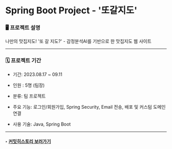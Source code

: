 # Spring Boot Project - '또갈지도' 
### 🖥️ 프로젝트 설명
 나만의 맛집지도! '또 갈 지도?'  - 감정분석AI를 기반으로 한 맛집지도 웹 사이트

---

### 🗓️ 프로젝트 기간 

* 기간: 2023.08.17 ~ 09.11

* 인원 : 5명 (팀장)

* 분류: 팀 프로젝트

* 주요 기능: 로그인/회원가입, Spring Security, Email 전송, 배포 및 커스텀 도메인 연결

* 사용 기술: Java, Spring Boot

---
#### ‣ [커밋히스토리 보러가기](https://github.com/ryuahnee/yompro/commits/user2)

